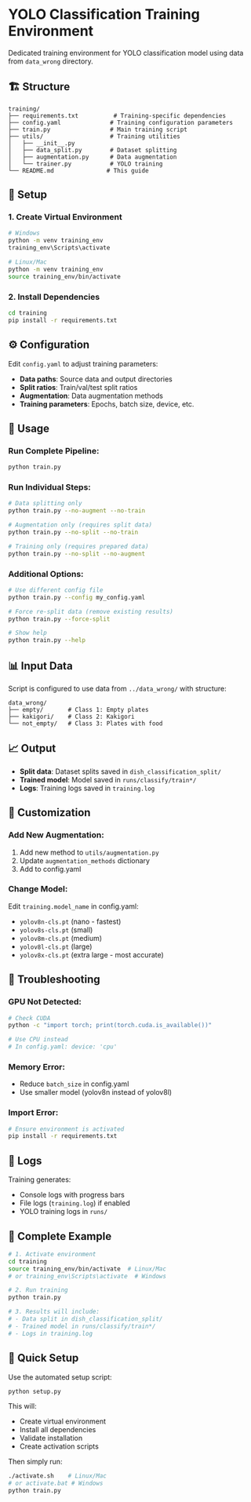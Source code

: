 # YOLO Classification Training Environment

Dedicated training environment for YOLO classification model using data from `data_wrong` directory.

## 🏗️ Structure

```
training/
├── requirements.txt          # Training-specific dependencies
├── config.yaml              # Training configuration parameters  
├── train.py                 # Main training script
├── utils/                   # Training utilities
│   ├── __init__.py
│   ├── data_split.py        # Dataset splitting
│   ├── augmentation.py      # Data augmentation
│   └── trainer.py           # YOLO training
└── README.md               # This guide
```

## 🚀 Setup

### 1. Create Virtual Environment

```bash
# Windows
python -m venv training_env
training_env\Scripts\activate

# Linux/Mac  
python -m venv training_env
source training_env/bin/activate
```

### 2. Install Dependencies

```bash
cd training
pip install -r requirements.txt
```

## ⚙️ Configuration

Edit `config.yaml` to adjust training parameters:

- **Data paths**: Source data and output directories
- **Split ratios**: Train/val/test split ratios 
- **Augmentation**: Data augmentation methods
- **Training parameters**: Epochs, batch size, device, etc.

## 🎯 Usage

### Run Complete Pipeline:

```bash
python train.py
```

### Run Individual Steps:

```bash
# Data splitting only
python train.py --no-augment --no-train

# Augmentation only (requires split data)
python train.py --no-split --no-train  

# Training only (requires prepared data)
python train.py --no-split --no-augment
```

### Additional Options:

```bash
# Use different config file
python train.py --config my_config.yaml

# Force re-split data (remove existing results)
python train.py --force-split

# Show help
python train.py --help
```

## 📊 Input Data

Script is configured to use data from `../data_wrong/` with structure:

```
data_wrong/
├── empty/       # Class 1: Empty plates
├── kakigori/    # Class 2: Kakigori  
└── not_empty/   # Class 3: Plates with food
```

## 📈 Output

- **Split data**: Dataset splits saved in `dish_classification_split/`
- **Trained model**: Model saved in `runs/classify/train*/`
- **Logs**: Training logs saved in `training.log`

## 🔧 Customization

### Add New Augmentation:

1. Add new method to `utils/augmentation.py`
2. Update `augmentation_methods` dictionary
3. Add to config.yaml

### Change Model:

Edit `training.model_name` in config.yaml:
- `yolov8n-cls.pt` (nano - fastest)
- `yolov8s-cls.pt` (small)  
- `yolov8m-cls.pt` (medium)
- `yolov8l-cls.pt` (large)
- `yolov8x-cls.pt` (extra large - most accurate)

## 🐛 Troubleshooting

### GPU Not Detected:
```bash
# Check CUDA
python -c "import torch; print(torch.cuda.is_available())"

# Use CPU instead
# In config.yaml: device: 'cpu'
```

### Memory Error:
- Reduce `batch_size` in config.yaml
- Use smaller model (yolov8n instead of yolov8l)

### Import Error:
```bash
# Ensure environment is activated
pip install -r requirements.txt
```

## 📝 Logs

Training generates:
- Console logs with progress bars
- File logs (`training.log`) if enabled
- YOLO training logs in `runs/`

## 🎯 Complete Example

```bash
# 1. Activate environment
cd training
source training_env/bin/activate  # Linux/Mac
# or training_env\Scripts\activate  # Windows

# 2. Run training
python train.py

# 3. Results will include:
# - Data split in dish_classification_split/
# - Trained model in runs/classify/train*/
# - Logs in training.log
```

## 🔄 Quick Setup

Use the automated setup script:

```bash
python setup.py
```

This will:
- Create virtual environment
- Install all dependencies
- Validate installation
- Create activation scripts

Then simply run:
```bash
./activate.sh    # Linux/Mac
# or activate.bat # Windows
python train.py
``` 